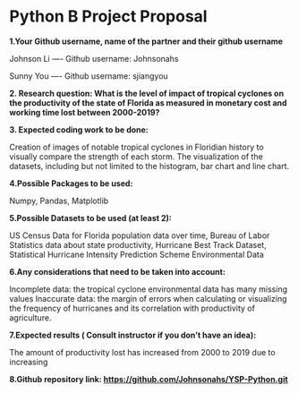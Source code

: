 # Python B Project Proposal



**1.Your Github username, name of the partner and their github username**

Johnson Li —- Github username: Johnsonahs

Sunny You —- Github username: sjiangyou


**2. Research question: What is the level of impact of tropical cyclones on the productivity of the state of Florida as measured in monetary cost and working time lost between 2000-2019?**


**3. Expected coding work to be done:**

Creation of images of notable tropical cyclones in Floridian history to visually compare the strength of each storm.
The visualization of the datasets, including but not limited to the histogram, bar chart and line chart.


**4.Possible Packages to be used:**

Numpy, Pandas, Matplotlib

**5.Possible Datasets to be used (at least 2):**

US Census Data for Florida population data over time, Bureau of Labor Statistics data about state productivity, Hurricane Best Track Dataset, Statistical Hurricane Intensity Prediction Scheme Environmental Data

**6.Any considerations that need to be taken into account:**

Incomplete data: the tropical cyclone environmental data has many missing values
Inaccurate data: the margin of errors when calculating or visualizing the frequency of hurricanes and its correlation with productivity of agriculture.

**7.Expected results ( Consult instructor if you don’t have an idea):**

The amount of productivity lost has increased from 2000 to 2019 due to increasing 

**8.Github repository link: https://github.com/Johnsonahs/YSP-Python.git**

